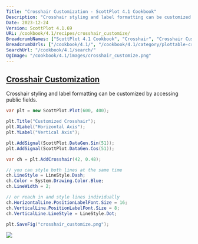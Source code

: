 ```yaml
---
Title: "Crosshair Customization - ScottPlot 4.1 Cookbook"
Description: "Crosshair styling and label formatting can be customized by accessing public fields."
Date: 2023-12-24
Version: ScottPlot 4.1.69
URL: /cookbook/4.1/recipes/crosshair_customize/
BreadcrumbNames: ["ScottPlot 4.1 Cookbook", "Crosshair", "Crosshair Customization"]
BreadcrumbUrls: ["/cookbook/4.1/", "/cookbook/4.1/category/plottable-crosshair", "/cookbook/4.1/recipes/crosshair_customize/"]
SearchUrl: "/cookbook/4.1/search/"
OgImage: "/cookbook/4.1/images/crosshair_customize.png"
---
```


<h2><a id='crosshair-customization' href='/cookbook/4.1/recipes/crosshair_customize/'>Crosshair Customization</a></h2>

Crosshair styling and label formatting can be customized by accessing public fields.

```cs
var plt = new ScottPlot.Plot(600, 400);

plt.Title("Customized Crosshair");
plt.XLabel("Horizontal Axis");
plt.YLabel("Vertical Axis");

plt.AddSignal(ScottPlot.DataGen.Sin(51));
plt.AddSignal(ScottPlot.DataGen.Cos(51));

var ch = plt.AddCrosshair(42, 0.48);

// you can style both lines at the same time
ch.LineStyle = LineStyle.Dash;
ch.Color = System.Drawing.Color.Blue;
ch.LineWidth = 2;

// or reach in and style lines individually
ch.HorizontalLine.PositionLabelFont.Size = 16;
ch.VerticalLine.PositionLabelFont.Size = 8;
ch.VerticalLine.LineStyle = LineStyle.Dot;

plt.SaveFig("crosshair_customize.png");
```

<img src='../../images/crosshair_customize.png' class='d-block mx-auto my-5' />


